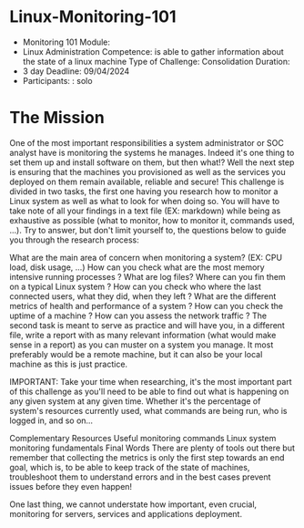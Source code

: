 # Linux-Monitoring-101
* Monitoring 101 Module: 
* Linux Administration Competence: is able to gather information about the state of a linux machine Type of Challenge: Consolidation Duration: 
* 3 day Deadline: 09/04/2024 
* Participants: : solo

# The Mission
One of the most important responsibilities a system administrator or SOC analyst have is monitoring the systems he manages. Indeed it's one thing to set them up and install software on them, but then what!? Well the next step is ensuring that the machines you provisioned as well as the services you deployed on them remain available, reliable and secure! This challenge is divided in two tasks, the first one having you research how to monitor a Linux system as well as what to look for when doing so. You will have to take note of all your findings in a text file (EX: markdown) while being as exhaustive as possible (what to monitor, how to monitor it, commands used, ...). Try to answer, but don't limit yourself to, the questions below to guide you through the research process:

What are the main area of concern when monitoring a system? (EX: CPU load, disk usage, ...)
How can you check what are the most memory intensive running processes ?
What are log files? Where can you fin them on a typical Linux system ?
How can you check who where the last connected users, what they did, when they left ?
What are the different metrics of health and performance of a system ?
How can you check the uptime of a machine ?
How can you assess the network traffic ?
The second task is meant to serve as practice and will have you, in a different file, write a report with as many relevant information (what would make sense in a report) as you can muster on a system you manage. It most preferably would be a remote machine, but it can also be your local machine as this is just practice.

IMPORTANT: Take your time when researching, it's the most important part of this challenge as you'll need to be able to find out what is happening on any given system at any given time. Whether it's the percentage of system's resources currently used, what commands are being run, who is logged in, and so on...

Complementary Resources
Useful monitoring commands
Linux system monitoring fundamentals
Final Words
There are plenty of tools out there but remember that collecting the metrics is only the first step towards an end goal, which is, to be able to keep track of the state of machines, troubleshoot them to understand errors and in the best cases prevent issues before they even happen!

One last thing, we cannot understate how important, even crucial, monitoring for servers, services and applications deployment.



